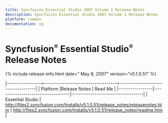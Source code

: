 ```yaml
---
title: Syncfusion Essential Studio 2007 Volume 1 Release Notes  
description: Syncfusion Essential Studio 2007 Volume 1 Release Notes  
platform: common
documentation: ug
---
```


# Syncfusion<sup style="font-size:70%">&reg;</sup>   Essential Studio<sup style="font-size:70%">&reg;</sup> Release Notes  

{% include release-info.html date=" May 8, 2007"  version="v5.1.0.51" %} 


|-----------------+------------------------------------+------------------------------------|
|   Platform      |Release Notes                       | Read Me                            |
|-----------------|:-----------------------------------|:-----------------------------------|
| Essential Studio  | <http://files2.syncfusion.com/Installs/v5.1.0.51/release_notes/releasenotes.htm> | <http://files2.syncfusion.com/Installs/v5.1.0.51/release_notes/readme.htm> |


